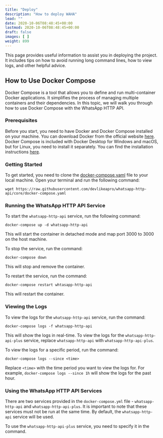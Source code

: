 ```yaml
---
title: "Deploy"
description: "How to deploy WAHA"
lead: ""
date: 2020-10-06T08:48:45+00:00
lastmod: 2020-10-06T08:48:45+00:00
draft: false
images: [ ]
weight: 899
---
```


This page provides useful information to assist you in deploying the project.
It includes tips on how to avoid running long command lines, how to view logs, and other helpful advice.

## How to Use Docker Compose

Docker Compose is a tool that allows you to define and run multi-container Docker applications. It simplifies the
process of managing multiple containers and their dependencies. In this topic, we will walk you through how to use
Docker Compose with the WhatsApp HTTP API.

### Prerequisites

Before you start, you need to have Docker and Docker Compose installed on your machine. You can download Docker from the
official website [here](https://www.docker.com/products/docker-desktop). Docker Compose is included with Docker Desktop
for Windows and macOS, but for Linux, you need to install it separately. You can find the installation
instructions [here](https://docs.docker.com/compose/install/).

### Getting Started

To get started, you need to clone the [docker-compose.yaml](https://github.com/devlikeapro/whatsapp-http-api/blob/core/docker-compose.yaml) file to your local machine.
Open your terminal and run the following command:

```
wget https://raw.githubusercontent.com/devlikeapro/whatsapp-http-api/core/docker-compose.yaml
```

### Running the WhatsApp HTTP API Service

To start the `whatsapp-http-api` service, run the following command:

```
docker-compose up -d whatsapp-http-api
```

This will start the container in detached mode and map port 3000 to 3000 on the host machine.

To stop the service, run the command:

```
docker-compose down
```

This will stop and remove the container.

To restart the service, run the command:

```
docker-compose restart whtasapp-http-api
```

This will restart the container.

### Viewing the Logs

To view the logs for the `whatsapp-http-api` service, run the command:

```
docker-compose logs -f whatsapp-http-api
```

This will show the logs in real-time. To view the logs for the `whatsapp-http-api-plus` service,
replace `whatsapp-http-api` with `whatsapp-http-api-plus`.

To view the logs for a specific period, run the command:

```
docker-compose logs --since <time>
```

Replace `<time>` with the time period you want to view the logs for. For example, `docker-compose logs --since 1h` will
show the logs for the past hour.

### Using the WhatsApp HTTP API Services

There are two services provided in the `docker-compose.yml` file - `whatsapp-http-api` and `whatsapp-http-api-plus`.
It is important to note that these services must not be run at the same time.
By default, the `whatsapp-http-api` service will be used.

To use the `whatsapp-http-api-plus` service, you need to specify it in the command.

